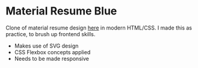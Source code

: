 # Material Resume Blue
Clone of material resume design [here](https://creativemarket.com/ikonome/686585-Material-Resume-Blue/screenshots#screenshot2) in modern HTML/CSS. I made this as practice, to brush up frontend skills.

* Makes use of SVG design
* CSS Flexbox concepts applied
* Needs to be made responsive
